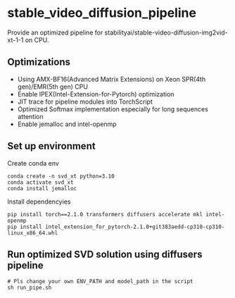 # stable_video_diffusion_pipeline
Provide an optimized pipeline for stabilityai/stable-video-diffusion-img2vid-xt-1-1 on CPU.
## Optimizations
* Using AMX-BF16(Advanced Matrix Extensions) on Xeon SPR(4th gen)/EMR(5th gen) CPU
* Enable IPEX(Intel-Extension-for-Pytorch) optimization
* JIT trace for pipeline modules into TorchScript
* Optimized Softmax implementation especially for long sequences attention
* Enable jemalloc and intel-openmp

## Set up environment
Create conda env
```
conda create -n svd_xt python=3.10
conda activate svd_xt
conda install jemalloc
```
Install dependencyies
```
pip install torch==2.1.0 transformers diffusers accelerate mkl intel-openmp
pip install intel_extension_for_pytorch-2.1.0+git383aedd-cp310-cp310-linux_x86_64.whl
```
## Run optimized SVD solution using diffusers pipeline
```
# Pls change your own ENV_PATH and model_path in the script
sh run_pipe.sh
```
